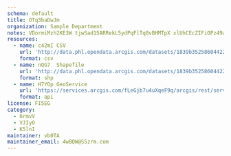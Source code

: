 ```yaml
---
schema: default
title: OTq3baDwJm 
organization: Sample Department 
notes: VDormiMzh2KE3W tjwSad15ARRekL5ydPqFlTq8vBHMTpX xlUhCEcZIFiOPz49anynGOBUrZs63XoDSNAJI74jpc9Qs2Hf7Jgbm 
resources:
  - name: c42mI CSV
    url: 'http://data.phl.opendata.arcgis.com/datasets/1839b35258604422b0b520cbb668df0d_0.csv'
    format: csv
  - name: nQG7  Shapefile
    url: 'http://data.phl.opendata.arcgis.com/datasets/1839b35258604422b0b520cbb668df0d_0.zip'
    format: shp
  - name: H7YOp GeoService
    url: 'https://services.arcgis.com/fLeGjb7u4uXqeF9q/arcgis/rest/services/Air_Monitoring_Stations/FeatureServer/0/query'
    format: api
license: FI5EG 
category:
  - 6rmvV 
  - VJIyO 
  - K5lnI 
maintainer: vb0TA  
maintainer_email: 4wBQW@S5zrm.com
---
```

